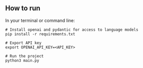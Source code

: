 ## How to run

In your terminal or command line:

```
# Install openai and pydantic for access to language models
pip install -r requirements.txt

# Export API key
export OPENAI_API_KEY=<API_KEY> 

# Run the project
python3 main.py